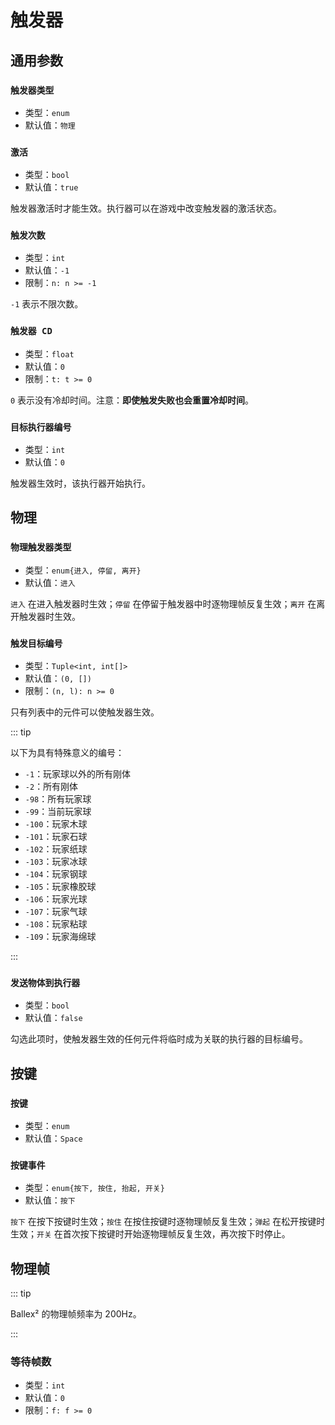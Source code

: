 # 触发器

## 通用参数

### `触发器类型`

- 类型：`enum`
- 默认值：`物理`

### `激活`

- 类型：`bool`
- 默认值：`true`

触发器激活时才能生效。执行器可以在游戏中改变触发器的激活状态。

### `触发次数`

- 类型：`int`
- 默认值：`-1`
- 限制：`n: n >= -1`

`-1` 表示不限次数。

### `触发器 CD`

- 类型：`float`
- 默认值：`0`
- 限制：`t: t >= 0`

`0` 表示没有冷却时间。注意：**即使触发失败也会重置冷却时间**。

### `目标执行器编号`

- 类型：`int`
- 默认值：`0`

触发器生效时，该执行器开始执行。

## 物理

### `物理触发器类型`

- 类型：`enum{进入, 停留, 离开}`
- 默认值：`进入`

`进入` 在进入触发器时生效；`停留` 在停留于触发器中时逐物理帧反复生效；`离开` 在离开触发器时生效。

### `触发目标编号`

- 类型：`Tuple<int, int[]>`
- 默认值：`(0, [])`
- 限制：`(n, l): n >= 0`

只有列表中的元件可以使触发器生效。

::: tip

以下为具有特殊意义的编号：

- `-1`：玩家球以外的所有刚体
- `-2`：所有刚体
- `-98`：所有玩家球
- `-99`：当前玩家球
- `-100`：玩家木球
- `-101`：玩家石球
- `-102`：玩家纸球
- `-103`：玩家冰球
- `-104`：玩家钢球
- `-105`：玩家橡胶球
- `-106`：玩家光球
- `-107`：玩家气球
- `-108`：玩家粘球
- `-109`：玩家海绵球

:::

### `发送物体到执行器`

- 类型：`bool`
- 默认值：`false`

勾选此项时，使触发器生效的任何元件将临时成为关联的执行器的目标编号。

## 按键

### `按键`

- 类型：`enum`
- 默认值：`Space`

### `按键事件`

- 类型：`enum{按下, 按住, 抬起, 开关}`
- 默认值：`按下`

`按下` 在按下按键时生效；`按住` 在按住按键时逐物理帧反复生效；`弹起` 在松开按键时生效；`开关` 在首次按下按键时开始逐物理帧反复生效，再次按下时停止。

## 物理帧

::: tip

Ballex² 的物理帧频率为 200Hz。

:::

### 等待帧数

- 类型：`int`
- 默认值：`0`
- 限制：`f: f >= 0`
